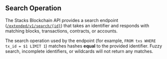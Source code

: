 ## Search Operation

The Stacks Blockchain API provides a search endpoint ([`/extended/v1/search/{id}`](https://docs.hiro.so/api#operation/search_by_id)) that takes an identifier and responds with matching blocks, transactions, contracts, or accounts.

The search operation used by the endpoint (for example, `FROM txs WHERE tx_id = $1 LIMIT 1`) matches hashes **equal** to the provided identifier. Fuzzy search, incomplete identifiers, or wildcards will not return any matches.
